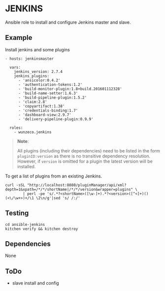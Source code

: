JENKINS
=======

Ansible role to install and configure Jenkins master and slave.


## Example
 
Install jenkins and some plugins

```
- hosts: jenkinsmaster

  vars:
    jenkins_version: 2.7.4
    jenkins_plugins:
      - 'ansicolor:0.4.2'
      - 'authentication-tokens:1.2'
      - 'build-monitor-plugin:1.8+build.201601112328'
      - 'build-name-setter:1.6.3'
      - 'build-pipeline-plugin:1.5.2'
      - 'claim:2.8'
      - 'copyartifact:1.38'
      - 'credentials-binding:1.7'
      - 'dashboard-view:2.9.7'
      - 'delivery-pipeline-plugin:0.9.9'  

  roles:
    - wunzeco.jenkins
```

> **Note**:
>
>    All plugins (including their dependencies) need to be listed in the form 
>    `pluginID:version` as there is no transitive dependency resolution. 
>    However, if `version` is omitted for a plugin the latest version will be
>    installed.

To get a list of plugins from an existing Jenkins.

```
curl -sSL "http://localhost:8080/pluginManager/api/xml?depth=1&xpath=/*/*/shortName|/*/*/version&wrapper=plugins" \
        | perl -pe 's/.*?<shortName>([\w-]+).*?<version>([^<]+)()(<\/\w+>)+/\1 \2\n/g'|sed 's/ /:/'
```


## Testing

```
cd ansible-jenkins
kitchen verify && kitchen destroy
```


## Dependencies
None


## ToDo
- slave install and config
